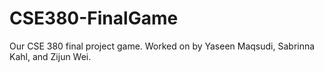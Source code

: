 # CSE380-FinalGame
Our CSE 380 final project game. Worked on by Yaseen Maqsudi, Sabrinna Kahl, and Zijun Wei.
